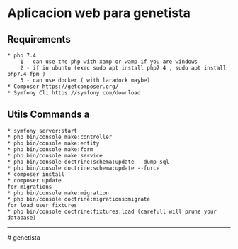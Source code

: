 # Aplicacion web para genetista

## Requirements

    * php 7.4 
        1 - can use the php with xamp or wamp if you are windows
        2 - if in ubuntu (exec sudo apt install php7.4 , sudo apt install php7.4-fpm )
        3 - can use docker ( with laradock maybe)
    * Composer https://getcomposer.org/
    * Symfony Cli https://symfony.com/download

## Utils Commands a

    * symfony server:start
    * php bin/console make:controller
    * php bin/console make:entity
    * php bin/console make:form
    * php bin/console make:service
    * php bin/console doctrine:schema:update --dump-sql
    * php bin/console doctrine:schema:update --force
    * composer install
    * composer update
    for migrations 
    * php bin/console make:migration
    * php bin/console doctrine:migrations:migrate
    for load user fixtures
    * php bin/console doctrine:fixtures:load (carefull will prune your database)
-----------
<!-- 
cd .\genetista\
symfony server:start -d

GIT
git add .
git commit -m "nombre"
git pull
git push 
--># genetista
